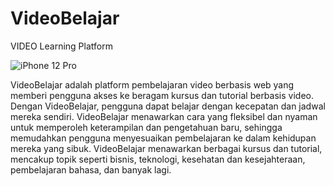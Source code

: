 # VideoBelajar

VIDEO Learning Platform

![iPhone 12 Pro](https://github.com/yerikhowilliamt/education-course-app/assets/168539848/273cfa9b-fc24-44f5-b901-1daa1230c8e9)


VideoBelajar adalah platform pembelajaran video berbasis web yang memberi pengguna akses ke beragam kursus dan tutorial berbasis video. Dengan VideoBelajar, pengguna dapat belajar dengan kecepatan dan jadwal mereka sendiri. VideoBelajar menawarkan cara yang fleksibel dan nyaman untuk memperoleh keterampilan dan pengetahuan baru, sehingga memudahkan pengguna menyesuaikan pembelajaran ke dalam kehidupan mereka yang sibuk. VideoBelajar menawarkan berbagai kursus dan tutorial, mencakup topik seperti bisnis, teknologi, kesehatan dan kesejahteraan, pembelajaran bahasa, dan banyak lagi.
